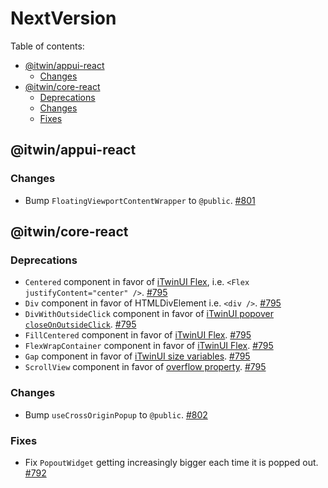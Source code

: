 # NextVersion <!-- omit from toc -->

Table of contents:

- [@itwin/appui-react](#itwinappui-react)
  - [Changes](#changes)
- [@itwin/core-react](#itwincore-react)
  - [Deprecations](#deprecations)
  - [Changes](#changes-1)
  - [Fixes](#fixes)

## @itwin/appui-react

### Changes

- Bump `FloatingViewportContentWrapper` to `@public`. [#801](https://github.com/iTwin/appui/pull/801)

## @itwin/core-react

### Deprecations

- `Centered` component in favor of [iTwinUI Flex](https://itwinui.bentley.com/docs/flex), i.e. `<Flex justifyContent="center" />`. [#795](https://github.com/iTwin/appui/pull/795)
- `Div` component in favor of HTMLDivElement i.e. `<div />`. [#795](https://github.com/iTwin/appui/pull/795)
- `DivWithOutsideClick` component in favor of [iTwinUI popover `closeOnOutsideClick`](https://itwinui.bentley.com/docs/popover). [#795](https://github.com/iTwin/appui/pull/795)
- `FillCentered` component in favor of [iTwinUI Flex](https://itwinui.bentley.com/docs/flex). [#795](https://github.com/iTwin/appui/pull/795)
- `FlexWrapContainer` component in favor of [iTwinUI Flex](https://itwinui.bentley.com/docs/flex). [#795](https://github.com/iTwin/appui/pull/795)
- `Gap` component in favor of [iTwinUI size variables](https://itwinui.bentley.com/docs/variables#size). [#795](https://github.com/iTwin/appui/pull/795)
- `ScrollView` component in favor of [overflow property](https://developer.mozilla.org/en-US/docs/Web/CSS/overflow). [#795](https://github.com/iTwin/appui/pull/795)

### Changes

- Bump `useCrossOriginPopup` to `@public`. [#802](https://github.com/iTwin/appui/pull/802)

### Fixes

- Fix `PopoutWidget` getting increasingly bigger each time it is popped out. [#792](https://github.com/iTwin/appui/pull/792)
